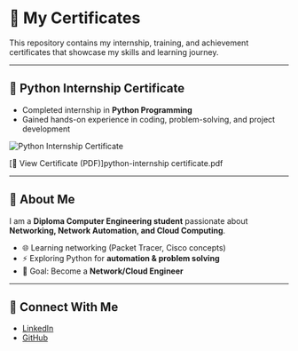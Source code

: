 # 📜 My Certificates  

This repository contains my internship, training, and achievement certificates that showcase my skills and learning journey.  

---

## 🐍 Python Internship Certificate  
- Completed internship in **Python Programming**  
- Gained hands-on experience in coding, problem-solving, and project development  

![Python Internship Certificate](Python_Internship_Certificate.png)  

[🔗 View Certificate (PDF)]python-internship certificate.pdf

---

## 🚀 About Me  
I am a **Diploma Computer Engineering student** passionate about **Networking, Network Automation, and Cloud Computing**.  
- 🌐 Learning networking (Packet Tracer, Cisco concepts)  
- ⚡ Exploring Python for **automation & problem solving**  
- 🎯 Goal: Become a **Network/Cloud Engineer**  

---

## 🔗 Connect With Me  
- [LinkedIn](https://linkedin.com/)  
- [GitHub](https://github.com/vinodh2008)  
